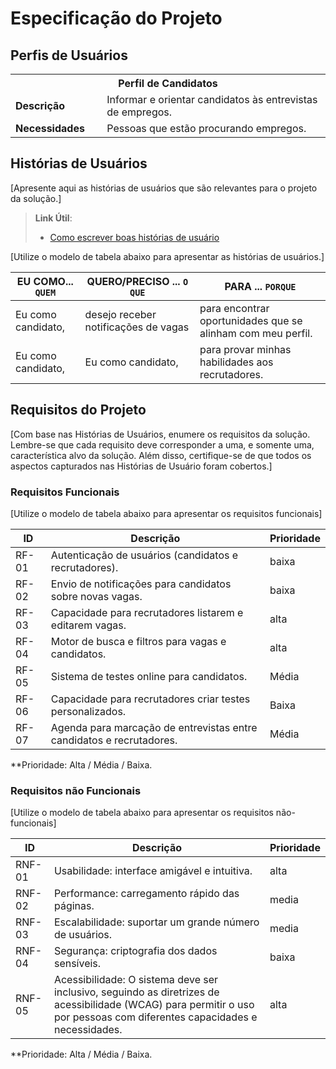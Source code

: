 # Especificação do Projeto

## Perfis de Usuários

<table>
<tbody>
<tr align=center>
<th colspan="2">Perfil de Candidatos </th>
</tr>
<tr>
<td width="150px"><b>Descrição</b></td>
<td width="600px">Informar e orientar candidatos às entrevistas de empregos.</td>
</tr>
<tr>
<td><b>Necessidades</b></td>
<td>Pessoas que estão procurando empregos.</td>
</tr>
</tbody>
</table>


## Histórias de Usuários

[Apresente aqui as histórias de usuários que são relevantes para o projeto da solução.]

> **Link Útil**:
> - [Como escrever boas histórias de usuário](https://medium.com/vertice/como-escrever-boas-users-stories-hist%C3%B3rias-de-usu%C3%A1rios-b29c75043fac)

[Utilize o modelo de tabela abaixo para apresentar as histórias de usuários.]

|EU COMO... `QUEM`   | QUERO/PRECISO ... `O QUE`            |PARA ... `PORQUE`                 |
|--------------------|--------------------------------------|----------------------------------|
| Eu como candidato, | desejo receber notificações de vagas | para encontrar oportunidades que se alinham com meu perfil. |
| Eu como candidato, | Eu como candidato,                   | para provar minhas habilidades aos recrutadores.            |

## Requisitos do Projeto

[Com base nas Histórias de Usuários, enumere os requisitos da solução. Lembre-se que cada requisito deve corresponder a uma, e somente uma, característica alvo da solução. Além disso, certifique-se de que todos os aspectos capturados nas Histórias de Usuário foram cobertos.]

### Requisitos Funcionais

[Utilize o modelo de tabela abaixo para apresentar os requisitos funcionais]

|ID    | Descrição                | Prioridade |
|-------|---------------------------------|----|
| RF-01 |  Autenticação de usuários (candidatos e recrutadores).|baixa  | 
| RF-02 |  Envio de notificações para candidatos sobre novas vagas. | baixa  |
| RF-03 | Capacidade para recrutadores listarem e editarem vagas. | alta |
| RF-04 | Motor de busca e filtros para vagas e candidatos. | alta |
| RF-05 | Sistema de testes online para candidatos.  | Média |
| RF-06 | Capacidade para recrutadores criar testes personalizados. | Baixa |
| RF-07 | Agenda para marcação de entrevistas entre candidatos e recrutadores.  | Média |


**Prioridade: Alta / Média / Baixa. 

### Requisitos não Funcionais

[Utilize o modelo de tabela abaixo para apresentar os requisitos não-funcionais]

|ID      | Descrição               |Prioridade |
|--------|-------------------------|----|
| RNF-01 |  Usabilidade: interface amigável e intuitiva. | alta   | 
| RNF-02 | Performance: carregamento rápido das páginas.  | media   | 
| RNF-03 |  Escalabilidade: suportar um grande número de usuários.  | media   | 
| RNF-04 | Segurança: criptografia dos dados sensíveis.     | baixa  | 
| RNF-05  |  Acessibilidade: O sistema deve ser inclusivo, seguindo as diretrizes de acessibilidade (WCAG) para permitir o uso por pessoas com diferentes capacidades e necessidades.  | alta | 

**Prioridade: Alta / Média / Baixa. 

